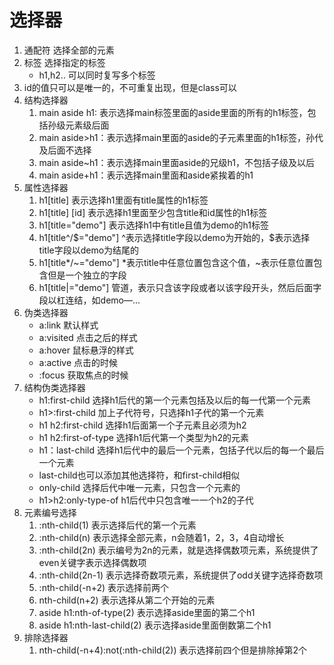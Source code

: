 # 选择器
1. 通配符 选择全部的元素
2. 标签 选择指定的标签
    - h1,h2..   可以同时复写多个标签
3. id的值只可以是唯一的，不可重复出现，但是class可以
4. 结构选择器
    1. main aside h1: 表示选择main标签里面的aside里面的所有的h1标签，包括孙级元素级后面
    2. main aside>h1：表示选择main里面的aside的子元素里面的h1标签，孙代及后面不选择
    3. main aside~h1：表示选择main里面aside的兄级h1，不包括子级及以后
    4. main aside+h1：表示选择main里面和aside紧挨着的h1
5. 属性选择器
    1. h1[title] 表示选择h1里面有title属性的h1标签
    2. h1[title] [id] 表示选择h1里面至少包含title和id属性的h1标签
    3. h1[title="demo"] 表示选择h1中有title且值为demo的h1标签
    4. h1[title^/$="demo"] ^表示选择title字段以demo为开始的，$表示选择title字段以demo为结尾的
    5. h1[title*/~="demo"] *表示title中任意位置包含这个值，~表示任意位置包含但是一个独立的字段
    6. h1[title|="demo"] 管道，表示只含该字段或者以该字段开头，然后后面字段以杠连结，如demo—...
6. 伪类选择器
    - a:link 默认样式
    - a:visited 点击之后的样式
    - a:hover 鼠标悬浮的样式
    - a:active 点击的时候
    - :focus 获取焦点的时候
7. 结构伪类选择器
    - h1:first-child 选择h1后代的第一个元素包括及以后的每一代第一个元素 
    - h1>:first-child 加上子代符号，只选择h1子代的第一个元素
    - h1 h2:first-child 选择h1后面第一个子元素且必须为h2
    - h1 h2:first-of-type 选择h1后代第一个类型为h2的元素
    - h1：last-child 选择h1后代中的最后一个元素，包括子代以后的每一个最后一个元素
     - last-child也可以添加其他选择符，和first-child相似
    - only-child 选择后代中唯一元素，只包含一个元素的
    - h1>h2:only-type-of h1后代中只包含唯一一个h2的子代
8. 元素编号选择
    1. :nth-child(1) 表示选择后代的第一个元素
    2. :nth-child(n)  表示选择全部元素，n会随着1，2，3，4自动增长
    3. :nth-child(2n) 表示编号为2n的元素，就是选择偶数项元素，系统提供了even关键字表示选择偶数项
    4. :nth-child(2n-1) 表示选择奇数项元素，系统提供了odd关键字选择奇数项
    5. :nth-child(-n+2) 表示选择前两个
    6. nth-child(n+2) 表示选择从第二个开始的元素
    7. aside h1:nth-of-type(2) 表示选择aside里面的第二个h1
    8. aside h1:nth-last-child(2) 表示选择aside里面倒数第二个h1
9. 排除选择器
    1. nth-child(-n+4):not(:nth-child(2)) 表示选择前四个但是排除掉第2个